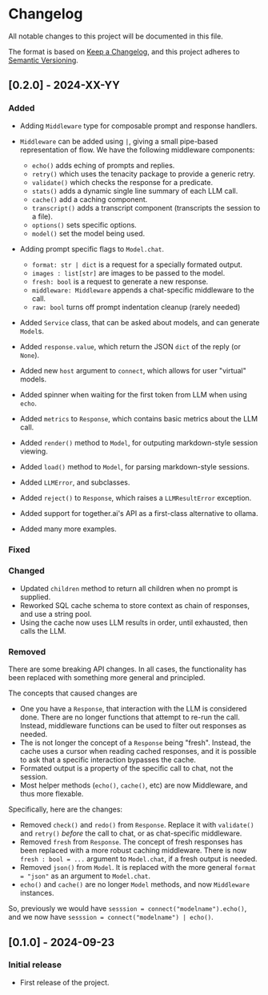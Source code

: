 # Changelog

All notable changes to this project will be documented in this file.

The format is based on [Keep a Changelog](https://keepachangelog.com/en/1.0.0/),
and this project adheres to [Semantic Versioning](https://semver.org/spec/v2.0.0.html).

## [0.2.0] - 2024-XX-YY
### Added
- Adding `Middleware` type for composable prompt and response handlers.
- `Middleware` can be added using `|`, giving a small pipe-based representation of flow.
  We have the following middleware components:

  - `echo()` adds eching of prompts and replies.
  - `retry()` which uses the tenacity package to provide a generic retry.
  - `validate()` which checks the response for a predicate.
  - `stats()` adds a dynamic single line summary of each LLM call.
  - `cache()` add a caching component.
  - `transcript()` adds a transcript component (transcripts the session to a file).
  - `options()` sets specific options.
  - `model()` set the model being used.
  
- Adding prompt specific flags to `Model.chat`.
  - `format: str | dict` is a request for a specially formated output.
  - `images : list[str]` are images to be passed to the model.
  - `fresh: bool` is a request to generate a new response.
  - `middleware: Middleware` appends a chat-specific middleware to the call.
  - `raw: bool` turns off prompt indentation cleanup (rarely needed)
- Added `Service` class, that can be asked about models, and can generate `Model`s.
- Added `response.value`, which return the JSON `dict` of the reply (or `None`).
- Added new `host` argument to `connect`, which allows for user "virtual" models.
- Added spinner when waiting for the first token from LLM when using `echo`.
- Added `metrics` to `Response`, which contains basic metrics about the LLM call.
- Added `render()` method to `Model`, for outputing markdown-style session viewing.
- Added `load()` method to `Model`, for parsing markdown-style sessions.
- Added `LLMError`, and subclasses. 
- Added `reject()` to `Response`, which raises a `LLMResultError` exception.
- Added support for together.ai's API as a first-class alternative to ollama.
- Added many more examples.
### Fixed
### Changed
- Updated `children` method to return all children when no prompt is supplied.
- Reworked SQL cache schema to store context as chain of responses, and use a
  string pool.
- Using the cache now uses LLM results in order, until exhausted, then calls the LLM.
### Removed
There are some breaking API changes. In all cases, the functionality has been
replaced with something more general and principled.

The concepts that caused changes are
- One you have a `Response`, that interaction with the LLM is considered done.
  There are no longer functions that attempt to re-run the call. Instead, middleware
  functions can be used to filter out responses as needed.
- The is not longer the concept of a `Response` being "fresh". Instead, the
  cache uses a cursor when reading cached responses, and it is possible to ask 
  that a specific interaction bypasses the cache.
- Formated output is a property of the specific call to chat, not the session.
- Most helper methods (`echo()`, `cache()`, etc) are now Middleware, and thus
  more flexable.

Specifically, here are the changes:
- Removed `check()` and `redo()` from `Response`.
  Replace it with `validate()` and `retry()` *before* the call to chat,
  or as chat-specific middleware.
- Removed `fresh` from `Response`. The concept of fresh responses has been replaced
  with a more robust caching middleware. There is now `fresh : bool = ...`
  argument to `Model.chat`, if a fresh output is needed.
- Removed `json()` from `Model`. It is replaced with the more general
  `format = "json"` as an argument to `Model.chat`.
- `echo()` and `cache()` are no longer `Model` methods, and now `Middleware` instances.

So, previously we would have `sesssion = connect("modelname").echo()`, and we now have
`sesssion = connect("modelname") | echo()`.



## [0.1.0] - 2024-09-23
### Initial release
- First release of the project.
